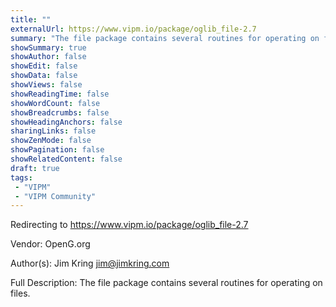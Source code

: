 ```yaml
---
title: ""
externalUrl: https://www.vipm.io/package/oglib_file-2.7
summary: "The file package contains several routines for operating on files.."
showSummary: true
showAuthor: false
showEdit: false
showData: false
showViews: false
showReadingTime: false
showWordCount: false
showBreadcrumbs: false
showHeadingAnchors: false
sharingLinks: false
showZenMode: false
showPagination: false
showRelatedContent: false
draft: true
tags:
 - "VIPM"
 - "VIPM Community"
---
```


Redirecting to https://www.vipm.io/package/oglib_file-2.7

Vendor: OpenG.org

Author(s): Jim Kring <jim@jimkring.com>
 
Full Description:
The file package contains several routines for operating on files.